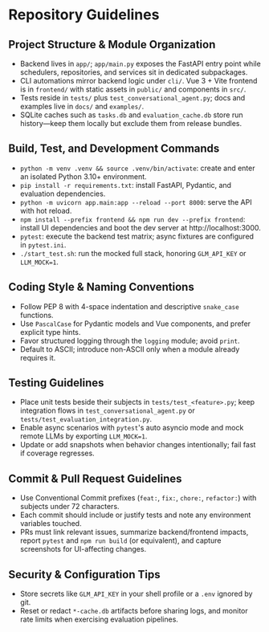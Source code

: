 # Repository Guidelines

## Project Structure & Module Organization
- Backend lives in `app/`; `app/main.py` exposes the FastAPI entry point while schedulers, repositories, and services sit in dedicated subpackages.
- CLI automations mirror backend logic under `cli/`. Vue 3 + Vite frontend is in `frontend/` with static assets in `public/` and components in `src/`.
- Tests reside in `tests/` plus `test_conversational_agent.py`; docs and examples live in `docs/` and `examples/`.
- SQLite caches such as `tasks.db` and `evaluation_cache.db` store run history—keep them locally but exclude them from release bundles.

## Build, Test, and Development Commands
- `python -m venv .venv && source .venv/bin/activate`: create and enter an isolated Python 3.10+ environment.
- `pip install -r requirements.txt`: install FastAPI, Pydantic, and evaluation dependencies.
- `python -m uvicorn app.main:app --reload --port 8000`: serve the API with hot reload.
- `npm install --prefix frontend && npm run dev --prefix frontend`: install UI dependencies and boot the dev server at http://localhost:3000.
- `pytest`: execute the backend test matrix; async fixtures are configured in `pytest.ini`.
- `./start_test.sh`: run the mocked full stack, honoring `GLM_API_KEY` or `LLM_MOCK=1`.

## Coding Style & Naming Conventions
- Follow PEP 8 with 4-space indentation and descriptive `snake_case` functions.
- Use `PascalCase` for Pydantic models and Vue components, and prefer explicit type hints.
- Favor structured logging through the `logging` module; avoid `print`.
- Default to ASCII; introduce non-ASCII only when a module already requires it.

## Testing Guidelines
- Place unit tests beside their subjects in `tests/test_<feature>.py`; keep integration flows in `test_conversational_agent.py` or `tests/test_evaluation_integration.py`.
- Enable async scenarios with `pytest`'s auto asyncio mode and mock remote LLMs by exporting `LLM_MOCK=1`.
- Update or add snapshots when behavior changes intentionally; fail fast if coverage regresses.

## Commit & Pull Request Guidelines
- Use Conventional Commit prefixes (`feat:`, `fix:`, `chore:`, `refactor:`) with subjects under 72 characters.
- Each commit should include or justify tests and note any environment variables touched.
- PRs must link relevant issues, summarize backend/frontend impacts, report `pytest` and `npm run build` (or equivalent), and capture screenshots for UI-affecting changes.

## Security & Configuration Tips
- Store secrets like `GLM_API_KEY` in your shell profile or a `.env` ignored by git.
- Reset or redact `*-cache.db` artifacts before sharing logs, and monitor rate limits when exercising evaluation pipelines.
